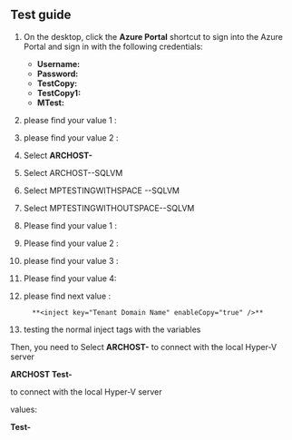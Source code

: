 ## Test guide 

1. On the desktop, click the **Azure Portal** shortcut to sign into the Azure Portal and sign in with the following credentials:

	* **Username:** <inject key="AzureAdUserEmail" />
	* **Password:** <inject key="AzureAdUserPassword" />
	* **TestCopy:** <inject key="AzureAdUserPassword" />
	* **TestCopy1:** <inject key="AzureAdUserPassword" />
	* **MTest:** <inject key="AzureAdUserPassword" />
1. please find your value 1 : **<inject key="AzureCIStorageAccountType" style="color:#00ff00;font-weight:bold" enableCopy="true" />**

1. please find your value 2 : **<inject key="Odl Id" />**
2. Select **ARCHOST-<inject key="DeploymentID" />**
3. Select ARCHOST-<inject key="DeploymentID" enableCopy="true" />-SQLVM
4. Select MPTESTINGWITHSPACE -<inject key="DeploymentID" enableCopy="true" />-SQLVM
5. Select MPTESTINGWITHOUTSPACE-<inject key="DeploymentID" enableCopy="true" />-SQLVM

1. Please find your value 1 : **<inject key="Display Name" style="color:red" />**
2. Please find your value 2 : **<inject key="Display Name" style="color:LightCoral" />**
3. please find your value 3 : **<inject key="Display Name" style="color:blue" />**
4. Please find your value 4:**<inject key="Display Name" style="color:IndianRed" />**

1. please find next value :

         **<inject key="Tenant Domain Name" enableCopy="true" />**


1. testing the normal inject tags <inject key="LabVMDNSName"> with the variables <inject key="AzureAdUserEmail" />

Then, you need to Select **ARCHOST-<inject key="AzureAdUserEmail" />** to connect with the local Hyper-V server 

**ARCHOST Test-<inject key="AzureAdUserEmail" />** 

to connect with the local Hyper-V server 

values: 

**Test-<inject key="AzureAdUserEmail" enableCopy="true" />**

<inject key="Tenant Domain Name" enableCopy="false" />
